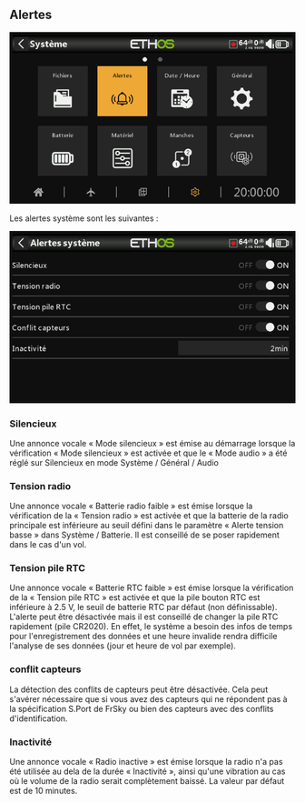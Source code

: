 ## Alertes

![Icône Alertes](../assets/system-icon-alerts.png)

Les alertes système sont les suivantes :

![Gestionnaire des alertes](<../assets/system-alerts.png>)

### Silencieux

Une annonce vocale « Mode silencieux » est émise au démarrage lorsque la vérification « Mode silencieux » est activée et que le « Mode audio » a été réglé sur Silencieux en mode Système / Général / Audio

### Tension radio

Une annonce vocale « Batterie radio faible » est émise lorsque la vérification de la « Tension radio » est activée et que la batterie de la radio principale est inférieure au seuil défini dans le paramètre « Alerte tension basse » dans Système / Batterie. Il est conseillé de se poser rapidement dans le cas d'un vol.

### Tension pile RTC

Une annonce vocale « Batterie RTC faible » est émise lorsque la vérification de la « Tension pile RTC » est activée et que la pile bouton RTC est inférieure à 2.5 V, le seuil de batterie RTC par défaut (non définissable). L'alerte peut être désactivée mais il est conseillé de changer la pile RTC rapidement (pile CR2020). En effet, le système a besoin des infos de temps pour l'enregistrement des données et une heure invalide rendra difficile l'analyse de ses données (jour et heure de vol par exemple).

### conflit capteurs

La détection des conflits de capteurs peut être désactivée. Cela peut s'avérer nécessaire que si vous avez des capteurs qui ne répondent pas à la spécification S.Port de FrSky ou bien des capteurs avec des conflits d'identification.

### Inactivité

Une annonce vocale « Radio inactive » est émise lorsque la radio n'a pas été utilisée au dela de la durée « Inactivité », ainsi qu'une vibration au cas où le volume de la radio serait complètement baissé. La valeur par défaut est de 10 minutes.
